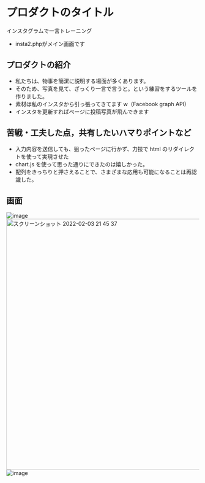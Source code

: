 # プロダクトのタイトル

インスタグラムで一言トレーニング
- insta2.phpがメイン画面です

## プロダクトの紹介

- 私たちは、物事を簡潔に説明する場面が多くあります。
- そのため、写真を見て、ざっくり一言で言うと。という練習をするツールを作りました。
- 素材は私のインスタから引っ張ってきてます w（Facebook graph API)
- インスタを更新すればページに投稿写真が飛んできます

## 苦戦・工夫した点，共有したいハマりポイントなど

- 入力内容を送信しても、狙ったページに行かず、力技で html のリダイレクトを使って実現させた
- chart.js を使って思った通りにできたのは嬉しかった。
- 配列をきっちりと押さえることで、さまざまな応用も可能になることは再認識した。

## 画面
![image](https://user-images.githubusercontent.com/95999068/152345349-43668e70-1c43-4f5e-a996-57d402eab71b.png)
<img width="654" alt="スクリーンショット 2022-02-03 21 45 37" src="https://user-images.githubusercontent.com/95999068/152345636-26cedc8c-457b-417a-844f-19838c55c7bb.png">
![image](https://user-images.githubusercontent.com/95999068/152345665-4897ddb3-900b-4638-a661-8b095089ab0b.png)

